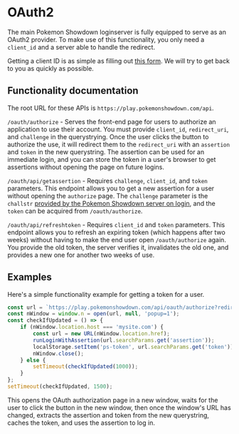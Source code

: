 **OAuth2**
========================================================================
The main Pokemon Showdown loginserver is fully equipped to serve as an OAuth2 provider. To make use of this functionality, you only need a `client_id` and a server able to handle the redirect.

Getting a client ID is as simple as filling out [this form](https://forms.gle/VAoSjqHn4zwem7tp9). We will try to get back to you as quickly as possible.

**Functionality documentation**
------------------------------------------------------------------------

The root URL for these APIs is `https://play.pokemonshowdown.com/api`.

`/oauth/authorize` - Serves the front-end page for users to authorize an application to use their account. You must provide `client_id`, `redirect_uri`, and `challenge` in the querystrying. Once the user clicks the button to authorize the use, it will redirect them to the `redirect_uri` with an `assertion` and `token` in the new querystring. The assertion can be used for an immediate login, and you can store the token in a user's browser to get assertions without opening the page on future logins.

`/oauth/api/getassertion` - Requires `challenge`, `client_id`, and `token` parameters. This endpoint allows you to get a new assertion for a user without opening the `authorize` page. The `challenge` parameter is the `challstr` [provided by the Pokemon Showdown server on login](https://github.com/smogon/pokemon-showdown/blob/master/PROTOCOL.md#global-messages), and the `token` can be acquired from `/oauth/authorize`.

`/oauth/api/refreshtoken` - Requires `client_id` and `token` parameters. This endpoint allows you to refresh an expiring token (which happens after two weeks) without having to make the end user open `/oauth/authorize` again. You provide the old token, the server verifies it, invalidates the old one, and provides a new one for another two weeks of use. 

**Examples**
------------------------------------------------------------------------
Here's a simple functionality example for getting a token for a user. 

```ts
const url = `https://play.pokemonshowdown.com/api/oauth/authorize?redirect_uri=https://mysite.com/oauth-demo&client_id=${clientId}`;
const nWindow = window.n = open(url, null, 'popup=1');
const checkIfUpdated = () => {
    if (nWindow.location.host === 'mysite.com') {
        const url = new URL(nWindow.location.href);
        runLoginWithAssertion(url.searchParams.get('assertion'));
        localStorage.setItem('ps-token', url.searchParams.get('token'));
        nWindow.close();
    } else {
        setTimeout(checkIfUpdated(1000));
    }
};
setTimeout(checkIfUpdated, 1500);
```

This opens the OAuth authorization page in a new window, waits for the user to click the button in the new window, then once the window's URL has changed, extracts the assertion and token from the new querystring, caches the token, and uses the assertion to log in.
